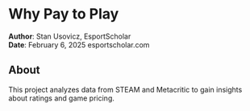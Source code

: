 # Why Pay to Play 
**Author**: Stan Usovicz, EsportScholar\
**Date**: February 6, 2025
esportscholar.com

## About

This project analyzes data from STEAM and Metacritic to gain insights about ratings and game pricing. 
